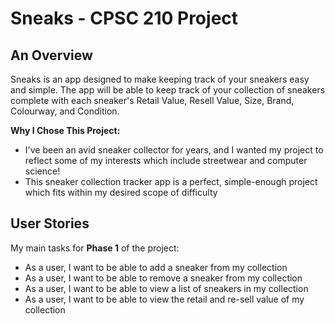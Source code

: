 # Sneaks - CPSC 210 Project

## An Overview
Sneaks is an app designed to make keeping track of your sneakers easy and simple. The app will be able to keep track of your
collection of sneakers complete with each sneaker's Retail Value, Resell Value, Size, Brand, Colourway, and Condition. 

**Why I Chose  This Project:**
- I've been an avid sneaker collector for years, and I wanted my project to reflect some of my interests which include 
streetwear and computer science!
- This sneaker collection tracker app is a perfect, simple-enough project which fits within my desired scope of difficulty

## User Stories
My main tasks for **Phase  1** of the project:
- As a user, I want to be able to add a sneaker from my collection
- As a user, I want to be able to remove a sneaker from my collection
- As a user, I want to be able to view a list of sneakers in my collection
- As a user, I want to be able to view the retail and re-sell value of my collection
